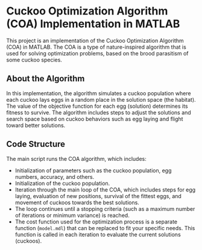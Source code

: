 # Cuckoo Optimization Algorithm (COA) Implementation in MATLAB
This project is an implementation of the Cuckoo Optimization Algorithm (COA) in MATLAB. The COA is a type of nature-inspired algorithm that is used for solving optimization problems, based on the brood parasitism of some cuckoo species.

## About the Algorithm
In this implementation, the algorithm simulates a cuckoo population where each cuckoo lays eggs in a random place in the solution space (the habitat). The value of the objective function for each egg (solution) determines its fitness to survive. The algorithm includes steps to adjust the solutions and search space based on cuckoo behaviors such as egg laying and flight toward better solutions.

## Code Structure
The main script runs the COA algorithm, which includes:

- Initialization of parameters such as the cuckoo population, egg numbers, accuracy, and others.
- Initialization of the cuckoo population.
- Iteration through the main loop of the COA, which includes steps for egg laying, evaluation of new positions, survival of the fittest eggs, and movement of cuckoos towards the best solutions.
- The loop continues until a stopping criteria (such as a maximum number of iterations or minimum variance) is reached.
- The cost function used for the optimization process is a separate function (`model.mdl`) that can be replaced to fit your specific needs. This function is called in each iteration to evaluate the current solutions (cuckoos).
